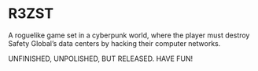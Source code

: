 # R3ZST

A roguelike game set in a cyberpunk world, where the player must destroy Safety Global’s data centers by hacking their computer networks.

UNFINISHED, UNPOLISHED, BUT RELEASED. HAVE FUN!